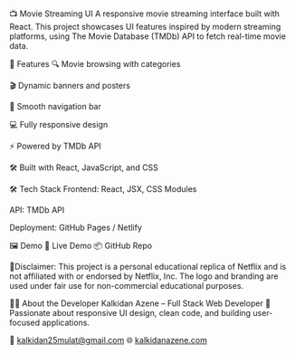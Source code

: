 
📺 Movie Streaming UI
A responsive movie streaming interface built with React. This project showcases UI features inspired by modern streaming platforms, using The Movie Database (TMDb) API to fetch real-time movie data.


🚀 Features
🔍 Movie browsing with categories

🎬 Dynamic banners and posters

🧭 Smooth navigation bar

💻 Fully responsive design

⚡ Powered by TMDb API

🛠 Built with React, JavaScript, and CSS

🛠 Tech Stack
Frontend: React, JSX, CSS Modules

API: TMDb API

Deployment: GitHub Pages / Netlify

🖼 Demo
🔗 Live Demo
📦 GitHub Repo


📌Disclaimer: This project is a personal educational replica of Netflix and is not affiliated with or endorsed by Netflix, Inc. The logo and branding are used under fair use for non-commercial educational purposes.

🙋‍♀️ About the Developer
Kalkidan Azene – Full Stack Web Developer
🎨 Passionate about responsive UI design, clean code, and building user-focused applications.

📧 kalkidan25mulat@gmail.com
🌐 [kalkidanazene.com](https://kalkidanazene.com/)